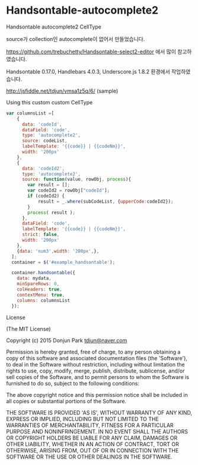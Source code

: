 # Handsontable-autocomplete2
Handsontable autocomplete2 CellType


source가 collection인 autocomplete이 없어서 만들었습니다.

https://github.com/trebuchetty/Handsontable-select2-editor 에서 많이 참고하였습니다.

Handsontable 0.17.0, Handlebars 4.0.3, Underscore.js 1.8.2 환경에서 작업하였습니다.

http://jsfiddle.net/tdjun/vmsa1z5q/6/ (sample)


Using this custom custom CellType

```JAVASCRIPT
var columnsList =[
    {
      data: 'codeId',
      dataField: 'code',
      type: 'autocomplete2',
      source: codeList,
      labelTemplate: '{{code}} | {{codeNm}}',
      width: '200px'
    },
    {
      data: 'codeId2',
      type: 'autocomplete2',
      source: function(value, rowObj, process){
      	var result = [];
      	var codeId2 = rowObj["codeId"];
      	if (codeId2) {
        	result = _.where(subCodeList, {upperCode:codeId2});
        }
        process( result );
      },
      dataField: 'code',
      labelTemplate: '{{code}} | {{codeNm}}',
      strict: false,
      width: '200px'
    },
    {data: 'num3',width: '200px',},
  ];
  container = $('#example_handsontable');

  container.handsontable({
    data: mydata,
    minSpareRows: 0,
    colHeaders: true,
    contextMenu: true,
    columns: columnsList
  });
```

License

(The MIT License)

Copyright (c) 2015 Donjun Park <tdjun@naver.com>

Permission is hereby granted, free of charge, to any person obtaining a copy of this software and associated documentation files (the 'Software'), to deal in the Software without restriction, including without limitation the rights to use, copy, modify, merge, publish, distribute, sublicense, and/or sell copies of the Software, and to permit persons to whom the Software is furnished to do so, subject to the following conditions:

The above copyright notice and this permission notice shall be included in all copies or substantial portions of the Software.

THE SOFTWARE IS PROVIDED 'AS IS', WITHOUT WARRANTY OF ANY KIND, EXPRESS OR IMPLIED, INCLUDING BUT NOT LIMITED TO THE WARRANTIES OF MERCHANTABILITY, FITNESS FOR A PARTICULAR PURPOSE AND NONINFRINGEMENT. IN NO EVENT SHALL THE AUTHORS OR COPYRIGHT HOLDERS BE LIABLE FOR ANY CLAIM, DAMAGES OR OTHER LIABILITY, WHETHER IN AN ACTION OF CONTRACT, TORT OR OTHERWISE, ARISING FROM, OUT OF OR IN CONNECTION WITH THE SOFTWARE OR THE USE OR OTHER DEALINGS IN THE SOFTWARE.
